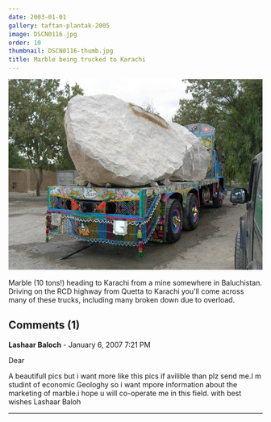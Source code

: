 ```yaml
---
date: 2003-01-01
gallery: taftan-plantak-2005
image: DSCN0116.jpg
order: 10
thumbnail: DSCN0116-thumb.jpg
title: Marble being trucked to Karachi
---
```


![Marble being trucked to Karachi](./DSCN0116.jpg)

Marble (10 tons!) heading to Karachi from a mine somewhere in Baluchistan. Driving on the RCD highway from Quetta to Karachi you'll come across many of these trucks, including many broken down due to overload.

<div id="comments">

## Comments (1)

**Lashaar Baloch** - January  6, 2007  7:21 PM

Dear

A beautifull pics but i want more like this pics if avilible than plz send me.I m studint of economic Geologhy so i want mpore information about the marketing of marble.i hope u will co-operate me in this field.
with best wishes
Lashaar Baloh

---

</div>